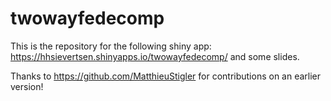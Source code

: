 # twowayfedecomp
 
This is the repository for the following shiny app: https://hhsievertsen.shinyapps.io/twowayfedecomp/ and some slides.

Thanks to https://github.com/MatthieuStigler for contributions on an earlier version!

